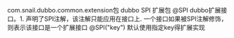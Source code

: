 
com.snail.dubbo.common.extension包
    dubbo SPI 扩展包
    @SPI  dubbo扩展接口。1. 声明了SPI注解，该注解只能应用在接口上.  一个接口如果被SPI注解修饰，则表示该接口是一个扩展接口
    @SPI("key")  默认使用指定key得扩展实现

